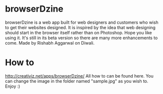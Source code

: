 browserDzine
============

browserDzine is a web app built for web designers and customers who wish to get their websites designed. It is inspired by the idea that web designing should start in the browser itself rather than on Photoshop. Hope you like using it. It's still in its beta version so there are many more enhancements to come. Made by Rishabh Aggarwal on Diwali. 

How to
============
http://creativiz.net/apps/browserDzine/
All how to can be found here. You can change the image in the folder named "sample.jpg" as you wish to. Enjoy :)
